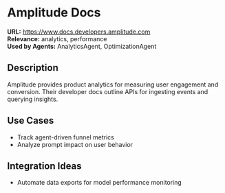 # Amplitude Docs

**URL:** https://www.docs.developers.amplitude.com  
**Relevance:** analytics, performance  
**Used by Agents:** AnalyticsAgent, OptimizationAgent

## Description
Amplitude provides product analytics for measuring user engagement and conversion. Their developer docs outline APIs for ingesting events and querying insights.

## Use Cases
- Track agent-driven funnel metrics
- Analyze prompt impact on user behavior

## Integration Ideas
- Automate data exports for model performance monitoring
